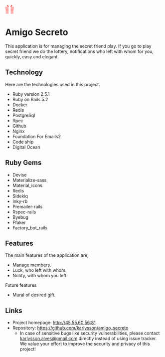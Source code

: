 
![Logo of the project](https://raw.githubusercontent.com/karlysson/amigo_secreto/master/app/assets/images/logo.png)



# Amigo Secreto

This application is for managing the secret friend play.
If you go to play secret friend we do the lottery, notifications who left with whom for you, quickly, easy and elegant.


## Technology 

Here are the technologies used in this project.

* Ruby version  2.5.1
* Ruby on Rails 5.2
* Docker 
* Redis
* PostgreSql
* Rpec
* Github
* Nginx
* Foundation For Emails2
* Code ship
* Digital Ocean

## Ruby Gems

* Devise
* Materialize-sass
* Material_icons
* Redis
* Sidekiq
* Inky-rb
* Premailer-rails
* Rspec-rails
* Byebug
* Ffaker
* Factory_bot_rails


## Features

The main features of the application are;

* Manage members.
* Luck, who left with whom.
* Notify, with whom you left.

Future features

* Mural of desired gift.

## Links

- Project homepage: http://45.55.60.56:81
- Repository: https://github.com/karlysson/amigo_secreto
  - In case of sensitive bugs like security vulnerabilities, please contact
    karlysson.alves@gmail.com directly instead of using issue tracker. We value your effort
    to improve the security and privacy of this project!


